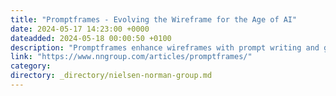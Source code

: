```yaml
---
title: "Promptframes - Evolving the Wireframe for the Age of AI"
date: 2024-05-17 14:23:00 +0000
dateadded: 2024-05-18 00:00:50 +0100
description: "Promptframes enhance wireframes with prompt writing and generative AI, boosting content fidelity and speeding up user testing. No more lorem ipsum."
link: "https://www.nngroup.com/articles/promptframes/"
category:
directory: _directory/nielsen-norman-group.md
---
```

